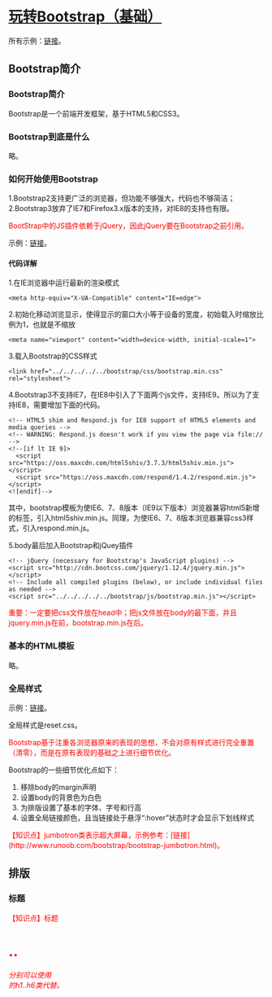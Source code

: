 # [玩转Bootstrap（基础）](http://www.imooc.com/learn/141)

所有示例：[链接](http://123.56.21.232:8252/video/imooc/bootstrap/basic)。

## Bootstrap简介

### Bootstrap简介

Bootstrap是一个前端开发框架，基于HTML5和CSS3。


### Bootstrap到底是什么

略。


### 如何开始使用Bootstrap

1.Bootstrap2支持更广泛的浏览器，但功能不够强大，代码也不够简洁；
2.Bootstrap3放弃了IE7和Firefox3.x版本的支持，对IE8的支持也有限。

<font color="red">
BootStrap中的JS插件依赖于jQuery，因此jQuery要在Bootstrap之前引用。
</font>

示例：[链接](http://123.56.21.232:8252/video/imooc/bootstrap/basic/ch01/03_basic_template.html)。

#### 代码详解

1.在IE浏览器中运行最新的渲染模式

```
<meta http-equiv="X-UA-Compatible" content="IE=edge">
```

2.初始化移动浏览显示，使得显示的窗口大小等于设备的宽度，初始载入时缩放比例为1，也就是不缩放

```
<meta name="viewport" content="width=device-width, initial-scale=1">
```

3.载入Bootstrap的CSS样式

```
<link href="../../../../../bootstrap/css/bootstrap.min.css" rel="stylesheet">
```

4.Bootstrap3不支持IE7，在IE8中引入了下面两个js文件，支持IE9。所以为了支持IE8，需要增加下面的代码。

```
<!-- HTML5 shim and Respond.js for IE8 support of HTML5 elements and media queries -->
<!-- WARNING: Respond.js doesn't work if you view the page via file:// -->
<!--[if lt IE 9]>
  <script src="https://oss.maxcdn.com/html5shiv/3.7.3/html5shiv.min.js"></script>
  <script src="https://oss.maxcdn.com/respond/1.4.2/respond.min.js"></script>
<![endif]-->
```

其中，bootstrap模板为使IE6、7、8版本（IE9以下版本）浏览器兼容html5新增的标签，引入html5shiv.min.js。同理，为使IE6、7、8版本浏览器兼容css3样式，引入respond.min.js。

5.body最后加入Bootstrap和jQuey插件

```
<!-- jQuery (necessary for Bootstrap's JavaScript plugins) -->
<script src="http://cdn.bootcss.com/jquery/1.12.4/jquery.min.js"></script>
<!-- Include all compiled plugins (below), or include individual files as needed -->
<script src="../../../../../bootstrap/js/bootstrap.min.js"></script>
```

<font color="red">
重要：一定要把css文件放在head中；把js文件放在body的最下面，并且jquery.min.js在前，bootstrap.min.js在后。
</font>


### 基本的HTML模板

略。


### 全局样式

示例：[链接](http://123.56.21.232:8252/video/imooc/bootstrap/basic/ch01/05_reset_css.html)。

全局样式是reset.css。

<font color="red">
Bootstrap基于注重各浏览器原来的表现的思想，不会对原有样式进行完全重置（清零），而是在原有表现的基础之上进行细节优化。
</font>

Bootstrap的一些细节优化点如下：
1. 移除body的margin声明
2. 设置body的背景色为白色
3. 为排版设置了基本的字体、字号和行高
4. 设置全局链接颜色，且当链接处于悬浮“:hover”状态时才会显示下划线样式

<font color="red">
【知识点】jumbotron类表示超大屏幕，示例参考：[链接](http://www.runoob.com/bootstrap/bootstrap-jumbotron.html)。
</font>


## 排版

### 标题

<font color="red">
【知识点】标题<h1>..<h6>分别可以使用<div>的h1..h6类代替。
</font>




